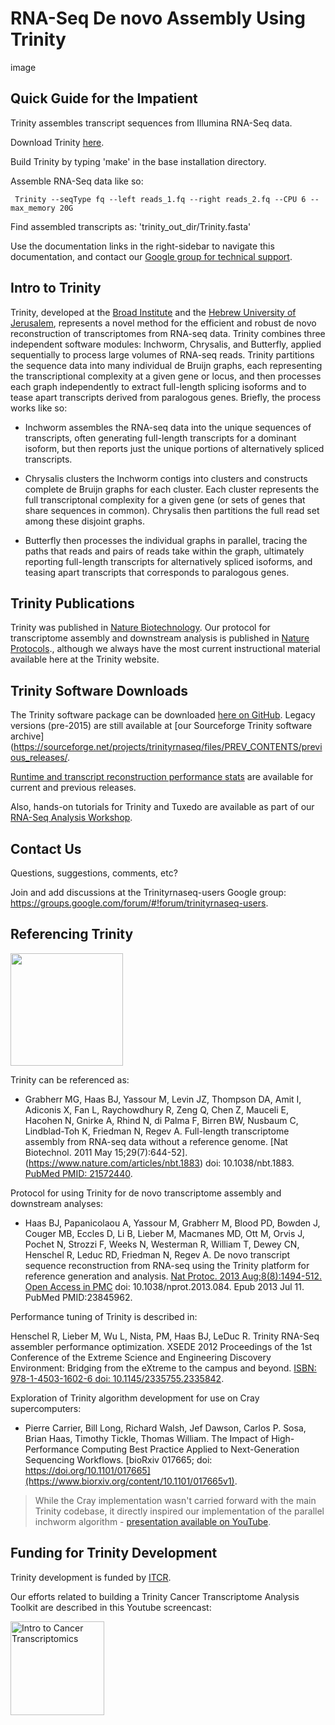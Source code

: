 # RNA-Seq De novo Assembly Using Trinity


image

## Quick Guide for the Impatient
Trinity assembles transcript sequences from Illumina RNA-Seq data.

Download Trinity [here](https://github.com/trinityrnaseq/trinityrnaseq/releases).

Build Trinity by typing 'make' in the base installation directory.

Assemble RNA-Seq data like so:

```
 Trinity --seqType fq --left reads_1.fq --right reads_2.fq --CPU 6 --max_memory 20G 
```

Find assembled transcripts as: 'trinity_out_dir/Trinity.fasta'

Use the documentation links in the right-sidebar to navigate this documentation, and contact our [Google group for technical support](https://github.com/trinityrnaseq/trinityrnaseq/wiki#contact_us).

## Intro to Trinity
Trinity, developed at the [Broad Institute](https://www.broadinstitute.org/) and the [Hebrew University of Jerusalem](https://www.cs.huji.ac.il/), represents a novel method for the efficient and robust de novo reconstruction of transcriptomes from RNA-seq data. Trinity combines three independent software modules: Inchworm, Chrysalis, and Butterfly, applied sequentially to process large volumes of RNA-seq reads. Trinity partitions the sequence data into many individual de Bruijn graphs, each representing the transcriptional complexity at a given gene or locus, and then processes each graph independently to extract full-length splicing isoforms and to tease apart transcripts derived from paralogous genes. Briefly, the process works like so:

- Inchworm assembles the RNA-seq data into the unique sequences of transcripts, often generating full-length transcripts for a dominant isoform, but then reports just the unique portions of alternatively spliced transcripts.

- Chrysalis clusters the Inchworm contigs into clusters and constructs complete de Bruijn graphs for each cluster. Each cluster represents the full transcriptonal complexity for a given gene (or sets of genes that share sequences in common). Chrysalis then partitions the full read set among these disjoint graphs.

- Butterfly then processes the individual graphs in parallel, tracing the paths that reads and pairs of reads take within the graph, ultimately reporting full-length transcripts for alternatively spliced isoforms, and teasing apart transcripts that corresponds to paralogous genes.

## Trinity Publications
Trinity was published in [Nature Biotechnology](https://www.ncbi.nlm.nih.gov/pmc/articles/PMC3571712/). Our protocol for transcriptome assembly and downstream analysis is published in [Nature Protocols](https://www.ncbi.nlm.nih.gov/pmc/articles/PMC3875132/)., although we always have the most current instructional material available here at the Trinity website.

## Trinity Software Downloads

The Trinity software package can be downloaded [here on GitHub](https://github.com/trinityrnaseq/trinityrnaseq/releases). Legacy versions (pre-2015) are still available at [our Sourceforge Trinity software archive](https://sourceforge.net/projects/trinityrnaseq/files/PREV_CONTENTS/previous_releases/.

[Runtime and transcript reconstruction performance stats](https://trinityrnaseq.github.io/performance/) are available for current and previous releases.

Also, hands-on tutorials for Trinity and Tuxedo are available as part of our [RNA-Seq Analysis Workshop](https://github.com/trinityrnaseq/RNASeq_Trinity_Tuxedo_Workshop/wiki).

## Contact Us
Questions, suggestions, comments, etc?

Join and add discussions at the Trinityrnaseq-users Google group: https://groups.google.com/forum/#!forum/trinityrnaseq-users.

## Referencing Trinity
<img src="https://i.ibb.co/bWSP3x9/naturepic.jpg" width="180"/>

Trinity can be referenced as:
- Grabherr MG, Haas BJ, Yassour M, Levin JZ, Thompson DA, Amit I, Adiconis X, Fan L, Raychowdhury R, Zeng Q, Chen Z, Mauceli E, Hacohen N, Gnirke A, Rhind N, di Palma F, Birren BW, Nusbaum C, Lindblad-Toh K, Friedman N, Regev A. Full-length transcriptome assembly from RNA-seq data without a reference genome. [Nat Biotechnol. 2011 May 15;29(7):644-52].(https://www.nature.com/articles/nbt.1883) doi: 10.1038/nbt.1883. [PubMed PMID: 21572440](https://pubmed.ncbi.nlm.nih.gov/21572440/).

Protocol for using Trinity for de novo transcriptome assembly and downstream analyses:

- Haas BJ, Papanicolaou A, Yassour M, Grabherr M, Blood PD, Bowden J, Couger MB, Eccles D, Li B, Lieber M, Macmanes MD, Ott M, Orvis J, Pochet N, Strozzi F, Weeks N, Westerman R, William T, Dewey CN, Henschel R, Leduc RD, Friedman N, Regev A. De novo transcript sequence reconstruction from RNA-seq using the Trinity platform for reference generation and analysis. [Nat Protoc. 2013 Aug;8(8):1494-512. Open Access in PMC](https://www.nature.com/articles/nprot.2013.084) doi: 10.1038/nprot.2013.084. Epub 2013 Jul 11. PubMed PMID:23845962.

Performance tuning of Trinity is described in:

Henschel R, Lieber M, Wu L, Nista, PM, Haas BJ, LeDuc R. Trinity RNA-Seq assembler performance optimization. XSEDE 2012 Proceedings of the 1st Conference of the Extreme Science and Engineering Discovery Environment: Bridging from the eXtreme to the campus and beyond. [ISBN: 978-1-4503-1602-6 doi: 10.1145/2335755.2335842](https://dl.acm.org/doi/10.1145/2335755.2335842).

Exploration of Trinity algorithm development for use on Cray supercomputers:

- Pierre Carrier, Bill Long, Richard Walsh, Jef Dawson, Carlos P. Sosa, Brian Haas, Timothy Tickle, Thomas William. The Impact of High-Performance Computing Best Practice Applied to Next-Generation Sequencing Workflows. [bioRxiv 017665; doi: https://doi.org/10.1101/017665](https://www.biorxiv.org/content/10.1101/017665v1).

> While the Cray implementation wasn't carried forward with the main Trinity codebase, it directly inspired our implementation of the parallel inchworm algorithm - [presentation available on YouTube](https://www.youtube.com/watch?v=thHLF3eCl5Q).

## Funding for Trinity Development

Trinity development is funded by [ITCR](https://itcr.cancer.gov/).

Our efforts related to building a Trinity Cancer Transcriptome Analysis Toolkit are described in this Youtube screencast:

[<img src="https://www.science.org/cms/10.1126/science.1254257/asset/979aa7be-8339-4540-9a5f-a41b12f8429a/assets/graphic/344_1396_f1.jpeg" alt="Intro to Cancer Transcriptomics" width="150px"/>](https://www.youtube.com/watch?v=9ky5NwV45qYE)

